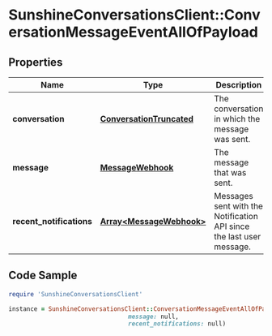 # SunshineConversationsClient::ConversationMessageEventAllOfPayload

## Properties

Name | Type | Description | Notes
------------ | ------------- | ------------- | -------------
**conversation** | [**ConversationTruncated**](ConversationTruncated.md) | The conversation in which the message was sent. | [optional] 
**message** | [**MessageWebhook**](MessageWebhook.md) | The message that was sent. | [optional] 
**recent_notifications** | [**Array&lt;MessageWebhook&gt;**](MessageWebhook.md) | Messages sent with the Notification API since the last user message. | [optional] 

## Code Sample

```ruby
require 'SunshineConversationsClient'

instance = SunshineConversationsClient::ConversationMessageEventAllOfPayload.new(conversation: null,
                                 message: null,
                                 recent_notifications: null)
```


